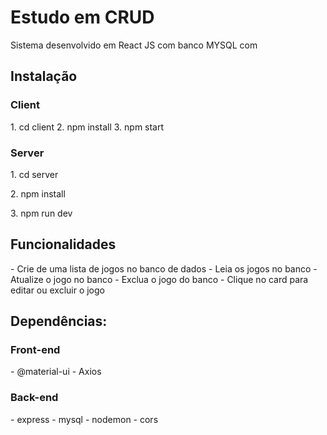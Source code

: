 <h1>Estudo em CRUD</h1>
<p>Sistema desenvolvido em React JS com banco MYSQL com</p>

<h2>Instalação</h2>
<h3>Client</h3>
1. cd client
2. npm install
3. npm start

<h3>Server</h3>
<p>1. cd server</p>
<p>2. npm install</p>
<p>3. npm run dev</p>

<h2>Funcionalidades</h2>
- Crie de uma lista de jogos no banco de dados
- Leia os jogos no banco
- Atualize o jogo no banco
- Exclua o jogo do banco
- Clique no card para editar ou excluir o jogo

<h2>Dependências:</h2>
<h3>Front-end</h3>
- @material-ui
- Axios

<h3>Back-end</h3>
- express
- mysql
- nodemon
- cors
